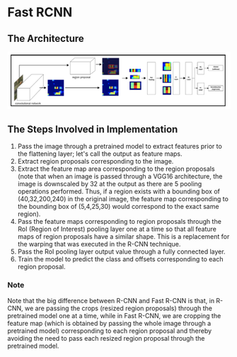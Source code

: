 # Fast RCNN

## The Architecture

![Fast_RCNN](../images/fast_rcnn.png)

## The Steps Involved in Implementation

1. Pass the image through a pretrained model to extract features prior to the
flattening layer; let's call the output as feature maps.
2. Extract region proposals corresponding to the image.
3. Extract the feature map area corresponding to the region proposals (note
that when an image is passed through a VGG16 architecture, the image is
downscaled by 32 at the output as there are 5 pooling operations
performed. Thus, if a region exists with a bounding box of (40,32,200,240)
in the original image, the feature map corresponding to the bounding box
of (5,4,25,30) would correspond to the exact same region).
4. Pass the feature maps corresponding to region proposals through the RoI
(Region of Interest) pooling layer one at a time so that all feature maps of
region proposals have a similar shape. This is a replacement for the
warping that was executed in the R-CNN technique.
5. Pass the RoI pooling layer output value through a fully connected layer.
6. Train the model to predict the class and offsets corresponding to each
region proposal.

### Note

Note that the big difference between R-CNN and Fast R-CNN is
that, in R-CNN, we are passing the crops (resized region proposals)
through the pretrained model one at a time, while in Fast R-CNN,
we are cropping the feature map (which is obtained by passing the
whole image through a pretrained model) corresponding to each
region proposal and thereby avoiding the need to pass each resized
region proposal through the pretrained model.
